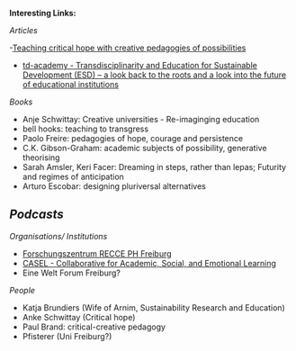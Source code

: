 **Interesting Links:**

*Articles*

-[Teaching critical hope with creative pedagogies of possibilities](https://www.tandfonline.com/doi/full/10.1080/14681366.2023.2187439)
- [td-academy - Transdisciplinarity and Education for Sustainable Development (ESD) – a look back to the roots and a look into the future of educational institutions](https://td-academy.org/en/tdacademy/updates/transdisciplinarity-and-education-for-sustainable-development-esd-a-look-back-to-the-roots-and-a-look-into-the-future-of-educational-institutions/)


*Books*
- Anje Schwittay: Creative universities - Re-imaginging education
- bell hooks: teaching to transgress
- Paolo Freire: pedagogies of hope, courage and persistence
- C.K. Gibson-Graham: academic subjects of possibility, generative theorising
- Sarah Amsler, Keri Facer: Dreaming in steps, rather than lepas; Futurity and regimes of anticipation
- Arturo Escobar: designing pluriversal alternatives


*Podcasts*
- 

*Organisations/ Institutions*

- [Forschungszentrum RECCE PH Freiburg](https://www.ph-freiburg.de/recce.html)
- [CASEL - Collaborative for Academic, Social, and Emotional Learning](https://casel.org/)
- Eine Welt Forum Freiburg?



*People*

- Katja Brundiers (Wife of Arnim, Sustainability Research and Education)
- Anke Schwittay (Critical hope)
- Paul Brand: critical-creative pedagogy
- Pfisterer (Uni Freiburg?)
